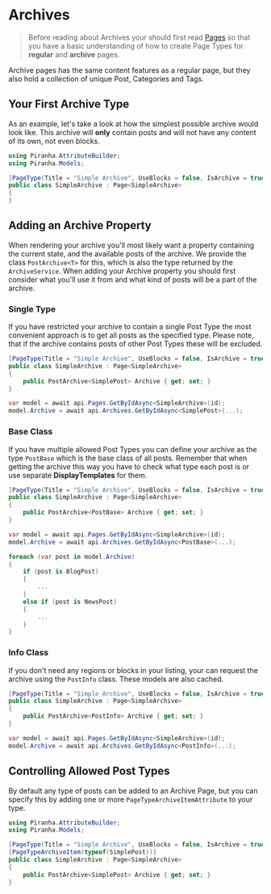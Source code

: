 # Archives

> Before reading about Archives your should first read [Pages](pages) so that you have a basic understanding of how to create Page Types for **regular** and **archive** pages.

Archive pages has the same content features as a regular page, but they also hold a collection of unique Post, Categories and Tags.

## Your First Archive Type

As an example, let's take a look at how the simplest possible archive would look like. This archive will **only** contain posts and will not have any content of its own, not even blocks.

~~~ csharp
using Piranha.AttributeBuilder;
using Piranha.Models;

[PageType(Title = "Simple Archive", UseBlocks = false, IsArchive = true)]
public class SimpleArchive : Page<SimpleArchive>
{
}
~~~

## Adding an Archive Property

When rendering your archive you'll most likely want a property containing the current state, and the available posts of the archive. We provide the class `PostArchive<T>` for this, which is also the type returned by the `ArchiveService`.  When adding your Archive property you should first consider what you'll use it from and what kind of posts will be a part of the archive.


### Single Type

If you have restricted your archive to contain a single Post Type the most convenient approach is to get all posts as the specified type. Please note, that if the archive contains posts of other Post Types these will be excluded.

~~~ csharp
[PageType(Title = "Simple Archive", UseBlocks = false, IsArchive = true)]
public class SimpleArchive : Page<SimpleArchive>
{
    public PostArchive<SimplePost> Archive { get; set; }
}

var model = await api.Pages.GetByIdAsync<SimpleArchive>(id);
model.Archive = await api.Archives.GetByIdAsync<SimplePost>(...);
~~~

### Base Class

If you have multiple allowed Post Types you can define your archive as the type `PostBase` which is the base class of all posts. Remember that when getting the archive this way you have to check what type each post is or use separate **DisplayTemplates** for them.

~~~ csharp
[PageType(Title = "Simple Archive", UseBlocks = false, IsArchive = true)]
public class SimpleArchive : Page<SimpleArchive>
{
    public PostArchive<PostBase> Archive { get; set; }
}

var model = await api.Pages.GetByIdAsync<SimpleArchive>(id);
model.Archive = await api.Archives.GetByIdAsync<PostBase>(...);

foreach (var post in model.Archive)
{
    if (post is BlogPost)
    {
        ...
    }
    else if (post is NewsPost)
    {
        ...
    }
}
~~~

### Info Class

If you don't need any regions or blocks in your listing, your can request the archive using the `PostInfo` class. These models are also cached.

~~~ csharp
[PageType(Title = "Simple Archive", UseBlocks = false, IsArchive = true)]
public class SimpleArchive : Page<SimpleArchive>
{
    public PostArchive<PostInfo> Archive { get; set; }
}

var model = await api.Pages.GetByIdAsync<SimpleArchive>(id);
model.Archive = await api.Archives.GetByIdAsync<PostInfo>(...);
~~~

## Controlling Allowed Post Types

By default any type of posts can be added to an Archive Page, but you can specify this by adding one or more `PageTypeArchiveItemAttribute` to your type.

~~~ csharp
using Piranha.AttributeBuilder;
using Piranha.Models;

[PageType(Title = "Simple Archive", UseBlocks = false, IsArchive = true)]
[PageTypeArchiveItem(typeof(SimplePost))]
public class SimpleArchive : Page<SimpleArchive>
{
    public PostArchive<SimplePost> Archive { get; set; }
}
~~~
